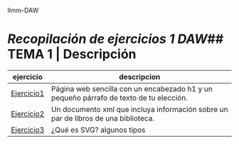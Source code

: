 llmm-DAW
# ***Recopilación de ejercicios 1 DAW***## TEMA 1 | Descripción
ejercicio | descripcion 
----------|------------
[Ejercicio1](tema1/act1lm.html)|  Página web sencilla con un encabezado h1 y un pequeño párrafo de texto de tu elección.
[Ejercicio2](tema1/act2lm.xml)|  Un documento xml que incluya información sobre un par de libros de una biblioteca.
[Ejercicio3](tema1/act3.xml)| ¿Qué es SVG? algunos tipos


